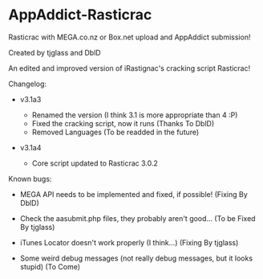 AppAddict-Rasticrac
===================

Rasticrac with MEGA.co.nz or Box.net upload and AppAddict submission!

Created by tjglass and DblD

An edited and improved version of iRastignac's cracking script Rasticrac!

Changelog:

- v3.1a3
	- Renamed the version (I think 3.1 is more appropriate than 4 :P)
	- Fixed the cracking script, now it runs				(Thanks To DblD)
	- Removed Languages							(To be readded in the future)
	
- v3.1a4
	- Core script updated to Rasticrac 3.0.2

Known bugs:

- MEGA API needs to be implemented and fixed, if possible! (Fixing By DblD)

- Check the aasubmit.php files, they probably aren't good... (To be Fixed By tjglass)

- iTunes Locator doesn't work properly (I think...) (Fixing By tjglass)

- Some weird debug messages (not really debug messages, but it looks stupid) (To Come)

